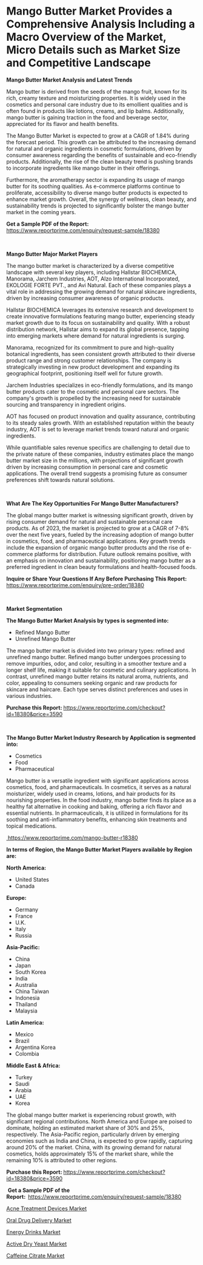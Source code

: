 <p><h1>Mango Butter Market Provides a Comprehensive Analysis Including a Macro Overview of the Market, Micro Details such as Market Size and Competitive Landscape</h1></p><p><strong>Mango Butter Market Analysis and Latest Trends</strong></p>
<p><p>Mango butter is derived from the seeds of the mango fruit, known for its rich, creamy texture and moisturizing properties. It is widely used in the cosmetics and personal care industry due to its emollient qualities and is often found in products like lotions, creams, and lip balms. Additionally, mango butter is gaining traction in the food and beverage sector, appreciated for its flavor and health benefits.</p><p>The Mango Butter Market is expected to grow at a CAGR of 1.84% during the forecast period. This growth can be attributed to the increasing demand for natural and organic ingredients in cosmetic formulations, driven by consumer awareness regarding the benefits of sustainable and eco-friendly products. Additionally, the rise of the clean beauty trend is pushing brands to incorporate ingredients like mango butter in their offerings.</p><p>Furthermore, the aromatherapy sector is expanding its usage of mango butter for its soothing qualities. As e-commerce platforms continue to proliferate, accessibility to diverse mango butter products is expected to enhance market growth. Overall, the synergy of wellness, clean beauty, and sustainability trends is projected to significantly bolster the mango butter market in the coming years.</p></p>
<p><strong>Get a Sample PDF of the Report:&nbsp;</strong> <a href="https://www.reportprime.com/enquiry/request-sample/18380?utm_campaign=57&utm_medium=2&utm_source=Github&utm_content=ia&utm_term=21112024&utm_id=mango-butter">https://www.reportprime.com/enquiry/request-sample/18380</a></p>
<p>&nbsp;</p>
<p><strong>Mango Butter Major Market Players</strong></p>
<p><p>The mango butter market is characterized by a diverse competitive landscape with several key players, including Hallstar BIOCHEMICA, Manorama, Jarchem Industries, AOT, Alzo International Incorporated, EKOLOGIE FORTE PVT., and Avi Natural. Each of these companies plays a vital role in addressing the growing demand for natural skincare ingredients, driven by increasing consumer awareness of organic products.</p><p>Hallstar BIOCHEMICA leverages its extensive research and development to create innovative formulations featuring mango butter, experiencing steady market growth due to its focus on sustainability and quality. With a robust distribution network, Hallstar aims to expand its global presence, tapping into emerging markets where demand for natural ingredients is surging.</p><p>Manorama, recognized for its commitment to pure and high-quality botanical ingredients, has seen consistent growth attributed to their diverse product range and strong customer relationships. The company is strategically investing in new product development and expanding its geographical footprint, positioning itself well for future growth.</p><p>Jarchem Industries specializes in eco-friendly formulations, and its mango butter products cater to the cosmetic and personal care sectors. The company's growth is propelled by the increasing need for sustainable sourcing and transparency in ingredient origins.</p><p>AOT has focused on product innovation and quality assurance, contributing to its steady sales growth. With an established reputation within the beauty industry, AOT is set to leverage market trends toward natural and organic ingredients.</p><p>While quantifiable sales revenue specifics are challenging to detail due to the private nature of these companies, industry estimates place the mango butter market size in the millions, with projections of significant growth driven by increasing consumption in personal care and cosmetic applications. The overall trend suggests a promising future as consumer preferences shift towards natural solutions.</p></p>
<p>&nbsp;</p>
<p><strong>What Are The Key Opportunities For Mango Butter Manufacturers?</strong></p>
<p><p>The global mango butter market is witnessing significant growth, driven by rising consumer demand for natural and sustainable personal care products. As of 2023, the market is projected to grow at a CAGR of 7-8% over the next five years, fueled by the increasing adoption of mango butter in cosmetics, food, and pharmaceutical applications. Key growth trends include the expansion of organic mango butter products and the rise of e-commerce platforms for distribution. Future outlook remains positive, with an emphasis on innovation and sustainability, positioning mango butter as a preferred ingredient in clean beauty formulations and health-focused foods.</p></p>
<p><strong>Inquire or Share Your Questions If Any Before Purchasing This Report:</strong> <a href="https://www.reportprime.com/enquiry/pre-order/18380?utm_campaign=57&utm_medium=2&utm_source=Github&utm_content=ia&utm_term=21112024&utm_id=mango-butter">https://www.reportprime.com/enquiry/pre-order/18380</a></p>
<p>&nbsp;</p>
<p><strong>Market Segmentation</strong></p>
<p><strong>The Mango Butter Market Analysis by types is segmented into:</strong></p>
<p><ul><li>Refined Mango Butter</li><li>Unrefined Mango Butter</li></ul></p>
<p><p>The mango butter market is divided into two primary types: refined and unrefined mango butter. Refined mango butter undergoes processing to remove impurities, odor, and color, resulting in a smoother texture and a longer shelf life, making it suitable for cosmetic and culinary applications. In contrast, unrefined mango butter retains its natural aroma, nutrients, and color, appealing to consumers seeking organic and raw products for skincare and haircare. Each type serves distinct preferences and uses in various industries.</p></p>
<p><strong>Purchase this Report:&nbsp;</strong><a href="https://www.reportprime.com/checkout?id=18380&price=3590&utm_campaign=57&utm_medium=2&utm_source=Github&utm_content=ia&utm_term=21112024&utm_id=mango-butter">https://www.reportprime.com/checkout?id=18380&price=3590</a></p>
<p>&nbsp;</p>
<p><strong>The Mango Butter Market Industry Research by Application is segmented into:</strong></p>
<p><ul><li>Cosmetics</li><li>Food</li><li>Pharmaceutical</li></ul></p>
<p><p>Mango butter is a versatile ingredient with significant applications across cosmetics, food, and pharmaceuticals. In cosmetics, it serves as a natural moisturizer, widely used in creams, lotions, and hair products for its nourishing properties. In the food industry, mango butter finds its place as a healthy fat alternative in cooking and baking, offering a rich flavor and essential nutrients. In pharmaceuticals, it is utilized in formulations for its soothing and anti-inflammatory benefits, enhancing skin treatments and topical medications.</p></p>
<p><a href="https://www.reportprime.com/mango-butter-r18380?utm_campaign=57&utm_medium=2&utm_source=Github&utm_content=ia&utm_term=21112024&utm_id=mango-butter">&nbsp;https://www.reportprime.com/mango-butter-r18380</a></p>
<p><strong>In terms of Region, the Mango Butter Market Players available by Region are:</strong></p>
<p>
    <p> <strong> North America: </strong>
        <ul>
            <li>United States</li>
            <li>Canada</li>
        </ul>
        </p> 
    <p> <strong> Europe: </strong>
        <ul>
            <li>Germany</li>
            <li>France</li>
            <li>U.K.</li>
            <li>Italy</li>
            <li>Russia</li>
        </ul>
        </p> 
    <p> <strong> Asia-Pacific: </strong>
        <ul>
            <li>China</li>
            <li>Japan</li>
            <li>South Korea</li>
            <li>India</li>
            <li>Australia</li>
            <li>China Taiwan</li>
            <li>Indonesia</li>
            <li>Thailand</li>
            <li>Malaysia</li>
        </ul>
        </p> 
    <p> <strong> Latin America: </strong>
        <ul>
            <li>Mexico</li>
            <li>Brazil</li>
            <li>Argentina Korea</li>
            <li>Colombia</li>
        </ul>
        </p> 
    <p> <strong> Middle East & Africa: </strong>
        <ul>
            <li>Turkey</li>
            <li>Saudi</li>
            <li>Arabia</li>
            <li>UAE</li>
            <li>Korea</li>
        </ul>
    </p>
    </p>
<p><p>The global mango butter market is experiencing robust growth, with significant regional contributions. North America and Europe are poised to dominate, holding an estimated market share of 30% and 25%, respectively. The Asia-Pacific region, particularly driven by emerging economies such as India and China, is expected to grow rapidly, capturing around 20% of the market. China, with its growing demand for natural cosmetics, holds approximately 15% of the market share, while the remaining 10% is attributed to other regions.</p></p>
<p><strong>Purchase this Report: </strong><a href="https://www.reportprime.com/checkout?id=18380&price=3590&utm_campaign=57&utm_medium=2&utm_source=Github&utm_content=ia&utm_term=21112024&utm_id=mango-butter">https://www.reportprime.com/checkout?id=18380&price=3590</a></p>
<p>&nbsp;<strong>Get a Sample PDF of the Report:&nbsp;&nbsp;</strong><a href="https://www.reportprime.com/enquiry/request-sample/18380?utm_campaign=57&utm_medium=2&utm_source=Github&utm_content=ia&utm_term=21112024&utm_id=mango-butter">https://www.reportprime.com/enquiry/request-sample/18380</a></p>
<p><strong></strong></p>
<p><p><a href="https://www.linkedin.com/pulse/comprehensive-report-acne-treatment-devices-market-types-applications-x1e1e?utm_campaign=57&utm_medium=2&utm_source=Github&utm_content=ia&utm_term=21112024&utm_id=mango-butter">Acne Treatment Devices Market</a></p><p><a href="https://issuu.com/reportprime-2/docs/oral-drug-delivery-market-size-2030_a94a5262266557?utm_campaign=57&utm_medium=2&utm_source=Github&utm_content=ia&utm_term=21112024&utm_id=mango-butter">Oral Drug Delivery Market</a></p><p><a href="https://github.com/AshrafKhan865/Market-Research-Report-List-1/blob/main/energy-drinks-market.md?utm_campaign=57&utm_medium=2&utm_source=Github&utm_content=ia&utm_term=21112024&utm_id=mango-butter">Energy Drinks Market</a></p><p><a href="https://github.com/bmorecock/Market-Research-Report-List-5/blob/main/active-dry-yeast-market.md?utm_campaign=57&utm_medium=2&utm_source=Github&utm_content=ia&utm_term=21112024&utm_id=mango-butter">Active Dry Yeast Market</a></p><p><a href="https://issuu.com/reportprime-2/docs/caffeine-citrate-market-size-2030.p_630f36fd4ccaf7?utm_campaign=57&utm_medium=2&utm_source=Github&utm_content=ia&utm_term=21112024&utm_id=mango-butter">Caffeine Citrate Market</a></p></p>